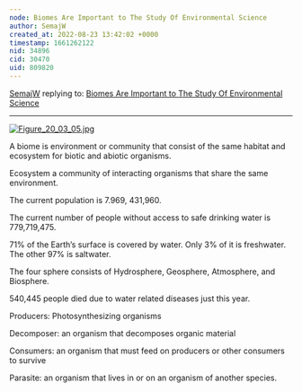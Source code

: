```yaml
---
node: Biomes Are Important to The Study Of Environmental Science
author: SemajW
created_at: 2022-08-23 13:42:02 +0000
timestamp: 1661262122
nid: 34896
cid: 30470
uid: 809820
---
```




[SemajW](../profile/SemajW) replying to: [Biomes Are Important to The Study Of Environmental Science](../notes/TheChessGym/08-23-2022/biomes-are-important-to-the-study-of-environmental-science)

----
[![Figure_20_03_05.jpg](/i/47055)](/i/47055?s=o)


A biome is environment or community that consist of the same habitat and ecosystem for biotic and abiotic organisms.  

Ecosystem a community of interacting organisms that share the same environment.  

The current population is 7.969, 431,960. 

The current number of people without access to safe drinking water is 779,719,475.  

71% of the Earth’s surface is covered by water. Only 3% of it is freshwater. The other 97% is saltwater.  

The four sphere consists of Hydrosphere, Geosphere, Atmosphere, and Biosphere. 

540,445 people died due to water related diseases just this year.  

Producers: Photosynthesizing organisms 

Decomposer: an organism that decomposes organic material 

Consumers: an organism that must feed on producers or other consumers to survive  

Parasite: an organism that lives in or on an organism of another species. 
